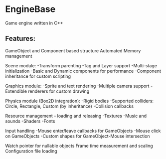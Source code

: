 EngineBase
==========

Game engine written in C++

Features:
--------

GameObject and Component based structure
Automated Memory management

Scene module:
-Transform parenting
-Tag and Layer support
-Multi-stage initialization
-Basic and Dynamic components for performance
-Component inheritance for custom scripting
	
Graphics module:
-Sprite and text rendering
-Multiple camera support
-Extendible renderers for custom drawing

Physics module (Box2D integration):
-Rigid bodies
-Supported colliders: Circle, Rectangle, Custom (by inheritance)
-Collision callbacks

Resource management - loading and releasing
-Textures
-Music and sounds
-Shaders
-Fonts
	
Input handling
-Mouse enter/leave callbacks for GameObjects
-Mouse click on GameObjects
-Custom shapes for GameObject-Mouse intersection

Watch pointer for nullable objects
Frame time measurement and scaling
Configuration file loading